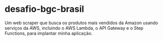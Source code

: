 # desafio-bgc-brasil
Um web scraper que busca os produtos mais vendidos da Amazon usando serviços da AWS, incluindo o AWS Lambda, o API Gateway e o Step Functions, para implantar minha aplicação.
